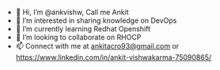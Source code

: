- 👋 Hi, I’m @ankvishw, Call me Ankit
- 👀 I’m interested in sharing knowledge on DevOps
- 🌱 I’m currently learning Redhat Openshift
- 💞️ I’m looking to collaborate on RHOCP 
- 📫 Connect with me at ankitacro93@gmail.com or https://www.linkedin.com/in/ankit-vishwakarma-75090865/

<!---
ankvishw/ankvishw is a ✨ special ✨ repository because its `README.md` (this file) appears on your GitHub profile.
You can click the Preview link to take a look at your changes.
--->
